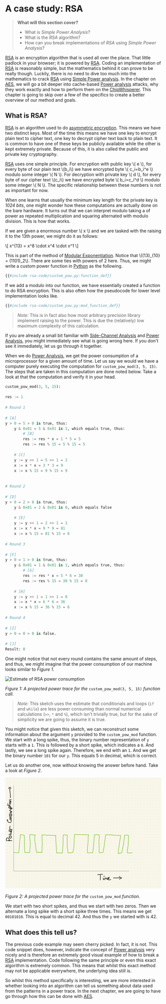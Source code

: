 # A case study: RSA

> **What will this section cover?**
>
> * What is *Simple Power Analysis*?
> * What is the *RSA* algorithm?
> * How can you break implementations of *RSA* using *Simple Power Analysis*?

[RSA] is an encryption algorithm that is used all over the place. That little
padlock in your browser; it is powered by [RSA]. Coding an implementation of
[RSA] is reasonably simple, but the mathematics behind it can prove to be really
though. Luckily, there is no need to dive too much into the mathematics to crack
[RSA] using [Simple Power analysis]. In the chapter on [AES], we will go a bit
deeper into cache-based [Power analysis] attacks, why they work exactly and how
to perform them on the [ChipWhisperer]. This chapter is going to skip over a few
of the specifics to create a better overview of our method and goals.

## What is RSA?

[RSA] is an algorithm used to do [asymmetric
encryption](https://en.wikipedia.org/wiki/Public-key_cryptography). This means
we have two distinct keys. Most of the time this means we have one key to
encrypt plain text to cipher text, one key to decrypt cipher text back to plain
text. It is common to have one of these keys be publicly available while the
other is kept extremely private. Because of this, it is also called the public
and private key cryptography.

[RSA] uses one simple principle. For encryption with public key \\( e \\), for
every byte of our plain text \\(b_i\\) we have encrypted byte \\( c_i=b_i^e \\)
modulo some integer \\( N \\). For decryption with private key \\( d \\), for
every byte of our cipher text \\(c_i\\) we have encrypted byte \\( b_i=c_i^d \\)
modulo some integer \\( N \\). The specific relationship between these numbers is not as
important for now.

When one learns that usually the minimum key length for the private key is *1024
bits*, one might wonder how these computations are actually done on the bare
hardware. It turns out that we can interpret modulo taking a of power as
repeated multiplication and squaring alternated with modulo division. This is
how that works.

If we are given a enormous number \\( x \\) and we are tasked with the raising
it to the 13th power, we might do it as follows:

\\[ x^{13} = x^8 \cdot x^4 \cdot x^1 \\]

This is part of the method of [Modular
Exponentiation](https://en.wikipedia.org/wiki/Modular_exponentiation). Notice
that \\((13)_{10} = (1101)_2\\). There are some ties with powers of 2 here.
Thus, we might write a custom power function in [Python] as the following.

```python
{{#include rsa-code/custom_pow.py:function_def}}
```

If we add a modulo into our function, we have essentially created a function to
do RSA encryption. This is also often how the pseudocode for lower level
implementation looks like.

```python
{{#include rsa-code/custom_pow.py:mod_function_def}}
```

> *Note:* This is in fact also how most arbitrary precision library implement
> raising to the power. This is due the (relatively) low maximum complexity of
> this calculation.

If you are already a small bit familiar with [Side-Channel Analysis] and [Power
Analysis], you might immediately see what is going wrong here. If you don't see
it immediately, let us go through it together.

When we do [Power Analysis], we get the power consumption of a microprocessor
for a given amount of time. Let us say we would we have a computer purely
executing the computation for `custom_pow_mod(3, 5, 15)`. The steps that are
taken in this computation are done noted below. Take a look at that the
computation and verify it in your head.

```python
custom_pow_mod(3, 5, 15):

res := 1

# Round 1

# [A]
y > 0 = 5 > 0 is true, thus:
    y & 0x01 = 5 & 0x01 is 1, which equals true, thus:
        # [B]
        res := res * x = 1 * 5 = 5
        res := res % 15 = 5 % 15 = 5

    # [C]
    y := y >> 1 = 5 >> 1 = 2
    x := x * x = 3 * 3 = 9
    x := x % 15 = 9 % 15 = 9


# Round 2

# [D]
y > 0 = 2 > 0 is true, thus:
    y & 0x01 = 2 & 0x01 is 0, which equals false

    # [E]
    y := y >> 1 = 2 >> 1 = 1
    x := x * x = 9 * 9 = 81
    x := x % 15 = 81 % 15 = 6

# Round 3

# [F]
y > 0 = 1 > 0 is true, thus:
    y & 0x01 = 1 & 0x01 is 1, which equals true, thus:
        # [G]
        res := res * x = 5 * 6 = 30
        res := res % 15 = 30 % 15 = 0

    # [H]
    y := y >> 1 = 1 >> 1 = 0
    x := x * x = 6 * 6 = 36
    x := x % 15 = 36 % 15 = 6

# Round 4

# [I]
y > 0 = 0 > 0 is false.

# [J]
Result: 0
```

One might notice that not every round contains the same amount of steps, and
thus, we might imagine that the power consumption of our machine looks similar
to *Figure 1*.

![Estimate of RSA power
consumption](./assets/estimate-power-consumption-rsa.jpg)

*Figure 1: A projected power trace for the* `custom_pow_mod(3, 5, 15)` *function
call.*

> *Note:* This sketch uses the estimate that conditionals and loops (`if` and
> `while`) are less power consuming than normal numerical calculations (`>>`,
> `*` and `%`), which isn't trivially true, but for the sake of
> simplicity we are going to assume it is true.

You might notice that given this sketch, we can reconstruct some information
about the argument `y` provided to the `custom_pow_mod` function. We start with
a long spike, thus, the binary number representation of `y` starts with a `1`.
This is followed by a short spike, which indicates a `0`. And lastly, we see a
long spike again. Therefore, we end with an `1`. And we get the binary number
`101` for our `y`. This equals 5 in decimal, which is correct.

Let us do another one, now without knowing the answer before hand. Take a look
at *Figure 2*.

![RSA key 42](./assets/rsa-key-42.jpg)

*Figure 2: A projected power trace for the* `custom_pow_mod` *function.*

We start with two short spikes, and thus we start with two zeros. Then we
alternate a long spike with a short spike three times. This means we get
`00101010`. This is equal to decimal 42. And thus the `y` we started with is 42.

## What does this tell us?

The previous code example may seem cherry picked. In fact, it is not. This code
snippet does, however, indicate the concept of [Power analysis] very nicely and
is therefore an extremely good visual example of how to break a [RSA]
implementation. Code following the same principle or even this exact algorithm
is extremely common. This means that whilst this exact method may not be
applicable everywhere, the underlying idea still is.

So whilst this method specifically is interesting, we are more interested in
whether looking into an algorithm can tell us something about data used from the
patterns in a power trace. In the next chapter, we are going to have go through
how this can be done with [AES].

[Python]: https://en.wikipedia.org/wiki/Python_(programming_language)
[C]: https://en.wikipedia.org/wiki/Python_(programming_language)
[RSA]: https://en.wikipedia.org/wiki/RSA_(cryptosystem)
[AES]: https://nl.wikipedia.org/wiki/Advanced_Encryption_Standard
[Power analysis]: https://en.wikipedia.org/wiki/Power_analysis
[ChipWhisperer]: https://github.com/newaetech/chipwhisperer
[Side-Channel analysis]: https://en.wikipedia.org/wiki/Side-channel_attack
[TQDM]: https://github.com/tqdm/tqdm
[NumPy]: https://numpy.org/
[Ubuntu]: https://en.wikipedia.org/wiki/Ubuntu
[Debian]: https://en.wikipedia.org/wiki/Debian
[ArchLinux]: https://en.wikipedia.org/wiki/Arch_Linux
[Manjaro]: https://en.wikipedia.org/wiki/Manjaro
[matplotlib]: https://matplotlib.org/
[pip]: https://pypi.org/project/pip/
[make]: https://en.wikipedia.org/wiki/Make_(software)
[libusb]: https://en.wikipedia.org/wiki/Libusb
[SimpleSerial C Template]: https://github.com/coastalwhite/simpleserial-c-template
[SimpleSerial]: https://chipwhisperer.readthedocs.io/en/latest/simpleserial.html
[CW Lite ARM]: https://www.newae.com/products/NAE-CWLITE-ARM
[ARM toolchain]: https://developer.arm.com/tools-and-software/open-source-software/developer-tools/gnu-toolchain/gnu-rm/downloads
[Simple Power analysis]: https://en.wikipedia.org/wiki/Power_analysis#Simple_power_analysis
[Differential Power analysis]: https://en.wikipedia.org/wiki/Power_analysis#Differential_power_analysis

